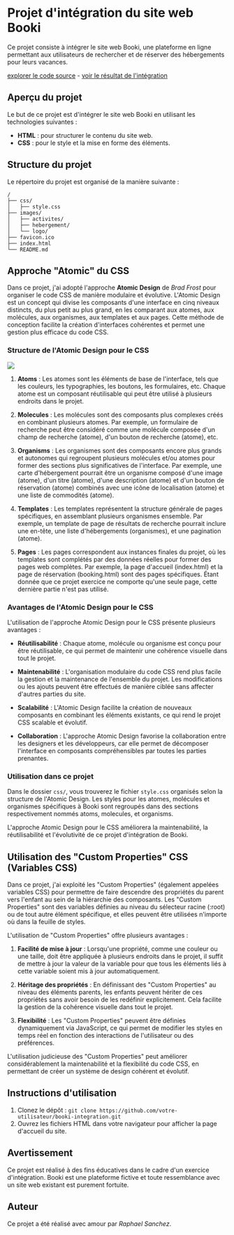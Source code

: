 # Projet d'intégration du site web Booki

Ce projet consiste à intégrer le site web Booki, une plateforme en ligne permettant aux utilisateurs de rechercher et de réserver des hébergements pour leurs vacances.

[explorer le code source](https://github.com/raphaelsanchez/oc-p2-booki) - [voir le résultat de l'intégration](https://raphaelsanchez.design/oc-p2-booki/)

## Aperçu du projet

Le but de ce projet est d'intégrer le site web Booki en utilisant les technologies suivantes :

- **HTML** : pour structurer le contenu du site web.
- **CSS** : pour le style et la mise en forme des éléments.

## Structure du projet

Le répertoire du projet est organisé de la manière suivante :

```
/
├── css/
│   ├── style.css
├── images/
│   ├── activites/
│   ├── hebergement/
│   └── logo/
├── favicon.ico
├── index.html
└── README.md
```

## Approche "Atomic" du CSS

Dans ce projet, j'ai adopté l'approche **Atomic Design** de _Brad Frost_ pour organiser le code CSS de manière modulaire et évolutive. L'Atomic Design est un concept qui divise les composants d'une interface en cinq niveaux distincts, du plus petit au plus grand, en les comparant aux atomes, aux molécules, aux organismes, aux templates et aux pages. Cette méthode de conception facilite la création d'interfaces cohérentes et permet une gestion plus efficace du code CSS.

### Structure de l'Atomic Design pour le CSS

![](https://bradfrost.com/wp-content/uploads/2013/06/atomic-design.png)

1. **Atoms** : Les atomes sont les éléments de base de l'interface, tels que les couleurs, les typographies, les boutons, les formulaires, etc. Chaque atome est un composant réutilisable qui peut être utilisé à plusieurs endroits dans le projet.

2. **Molecules** : Les molécules sont des composants plus complexes créés en combinant plusieurs atomes. Par exemple, un formulaire de recherche peut être considéré comme une molécule composée d'un champ de recherche (atome), d'un bouton de recherche (atome), etc.

3. **Organisms** : Les organismes sont des composants encore plus grands et autonomes qui regroupent plusieurs molécules et/ou atomes pour former des sections plus significatives de l'interface. Par exemple, une carte d'hébergement pourrait être un organisme composé d'une image (atome), d'un titre (atome), d'une description (atome) et d'un bouton de réservation (atome) combinés avec une icône de localisation (atome) et une liste de commodités (atome).

4. **Templates** : Les templates représentent la structure générale de pages spécifiques, en assemblant plusieurs organismes ensemble. Par exemple, un template de page de résultats de recherche pourrait inclure une en-tête, une liste d'hébergements (organismes), et une pagination (atome).

5. **Pages** : Les pages correspondent aux instances finales du projet, où les templates sont complétés par des données réelles pour former des pages web complètes. Par exemple, la page d'accueil (index.html) et la page de réservation (booking.html) sont des pages spécifiques. Étant donnée que ce projet exercice ne comporte qu'une seule page, cette dernière partie n'est pas utilisé.

### Avantages de l'Atomic Design pour le CSS

L'utilisation de l'approche Atomic Design pour le CSS présente plusieurs avantages :

- **Réutilisabilité** : Chaque atome, molécule ou organisme est conçu pour être réutilisable, ce qui permet de maintenir une cohérence visuelle dans tout le projet.

- **Maintenabilité** : L'organisation modulaire du code CSS rend plus facile la gestion et la maintenance de l'ensemble du projet. Les modifications ou les ajouts peuvent être effectués de manière ciblée sans affecter d'autres parties du site.

- **Scalabilité** : L'Atomic Design facilite la création de nouveaux composants en combinant les éléments existants, ce qui rend le projet CSS scalable et évolutif.

- **Collaboration** : L'approche Atomic Design favorise la collaboration entre les designers et les développeurs, car elle permet de décomposer l'interface en composants compréhensibles par toutes les parties prenantes.

### Utilisation dans ce projet

Dans le dossier `css/`, vous trouverez le fichier `style.css` organisés selon la structure de l'Atomic Design. Les styles pour les atomes, molécules et organismes spécifiques à Booki sont regroupés dans des sections respectivement nommés atoms, molecules, et organisms.

L'approche Atomic Design pour le CSS améliorera la maintenabilité, la réutilisabilité et l'évolutivité de ce projet d'intégration de Booki.

## Utilisation des "Custom Properties" CSS (Variables CSS)

Dans ce projet, j'ai exploité les "Custom Properties" (également appelées variables CSS) pour permettre de faire descendre des propriétés du parent vers l'enfant au sein de la hiérarchie des composants. Les "Custom Properties" sont des variables définies au niveau du sélecteur racine (:root) ou de tout autre élément spécifique, et elles peuvent être utilisées n'importe où dans la feuille de styles.

L'utilisation de "Custom Properties" offre plusieurs avantages :

1. **Facilité de mise à jour** : Lorsqu'une propriété, comme une couleur ou une taille, doit être appliquée à plusieurs endroits dans le projet, il suffit de mettre à jour la valeur de la variable pour que tous les éléments liés à cette variable soient mis à jour automatiquement.

2. **Héritage des propriétés** : En définissant des "Custom Properties" au niveau des éléments parents, les enfants peuvent hériter de ces propriétés sans avoir besoin de les redéfinir explicitement. Cela facilite la gestion de la cohérence visuelle dans tout le projet.

3. **Flexibilité** : Les "Custom Properties" peuvent être définies dynamiquement via JavaScript, ce qui permet de modifier les styles en temps réel en fonction des interactions de l'utilisateur ou des préférences.

L'utilisation judicieuse des "Custom Properties" peut améliorer considérablement la maintenabilité et la flexibilité du code CSS, en permettant de créer un système de design cohérent et évolutif.

## Instructions d'utilisation

1. Clonez le dépôt : `git clone https://github.com/votre-utilisateur/booki-integration.git`
2. Ouvrez les fichiers HTML dans votre navigateur pour afficher la page d'accueil du site.

## Avertissement

Ce projet est réalisé à des fins éducatives dans le cadre d'un exercice d'intégration. Booki est une plateforme fictive et toute ressemblance avec un site web existant est purement fortuite.

## Auteur

Ce projet a été réalisé avec amour par _Raphael Sanchez_.
